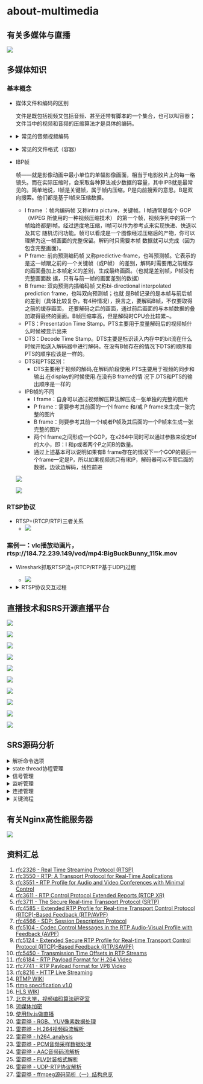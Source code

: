# about-multimedia
## 有关多媒体与直播

![](./doc/有关多媒体与直播.png)

## 多媒体知识
### 基本概念
- 媒体文件和编码的区别

	文件是既包括视频又包括音频、甚至还带有脚本的一个集合，也可以叫容器；文件当中的视频和音频的压缩算法才是具体的编码。

- <details><summary>常见的音频视频编码</summary>

	- MPEG 系列：（由ISO[国际标准组织机构]下属的MPEG[运动图象专家组]开发）
		- 视频编码方面主要是Mpeg1（vcd 用的就是它）、Mpeg2（DVD 使用）、Mpeg4（现在的DVDRIP 使用的都是它的变种，如：divx，xvid 等）、Mpeg4 AVC（现在正热门）；
		- 音频编码方面主要是MPEG Audio Layer 1/2、MPEG Audio Layer 3（大名鼎鼎的mp3）、MPEG-2 AAC 、MPEG-4 AAC等等。注意：DVD音频没有采用Mpeg
	- H.26X系列（由ITU[国际电传视讯联盟]主导，侧重网络传输，注意：只是视频编码）
		- 包括H261、H262、H263、H263+、H263++、H264（就是MPEG4 AVC-合作的结晶）
	- 微软windows media系列
		- 视频编码有Mpeg-4 v1/v2/v3（基于MPEG4）、Windows Media Video 7/8/9/10
		- 音频编码有Windows Media audeo v1/v2/7/8/9
	- Real Media系列
		- 视频编码有RealVideo G2（早期）、RealVideo 8/9/10
		- 音频编码有RealAudio cook/sipro（早期）、RealAudio AAC/AACPlus等
	- QuickTime系列
		- 视频编码有Sorenson Video 3（用于QT5，成标准了）、Apple MPEG-4、Apple H.264
		- 音频编码有QDesign Music 2、Apple MPEG-4 AAC

</details>

- <details><summary>常见的文件格式（容器）</summary>

	- AVI，音视频交互存储，最常见的音频视频容器。支持的视频音频编码也是最多的；
	- MPG，MPEG编码采用的音频视频容器，具有流的特性，里面又分为PS，TS 等，PS主要用于DVD存储，TS主要用于HDTV；
	- VOB，DVD采用的音频视频容器格式（即视频MPEG-2，音频用AC3 或者DTS），支持多视频多音轨多字幕章节等；
	- MP4，MPEG-4 编码采用的音频视频容器，基于QuickTime MOV开发，具有许多先进特性；
	- 3GP，3GPP 视频采用的格式，主要用于流媒体传送；
	- ASF，Windows Media 采用的音频视频容器，能够用于流传送，还能包容脚本等；
	- RM，RealMedia 采用的音频视频容器，用于流传送；RMVB，是视频编码部分采用可变码率压缩的文件格式（容器）；
	- MOV，QuickTime 的音频视频容器；
	- MKV，它能把Windows Media Video，RealVideo，MPEG-4 等视频音频融为一个文件，而且支持多音轨，支持章节字幕等；
	- WAV，一种音频容器（注意：只是音频），大家常说的WAV就是没有压缩的PCM编码，其实WAV里面还可以包括MP3等其他ACM压缩编码；
	- MP3，MPEG Audio Layer 3（Mpeg 1 的音频编码的一种）文件转换（实际上也是编码转换）；

</details>

- IBP帧

	帧——就是影像动画中最小单位的单幅影像画面，相当于电影胶片上的每一格镜头。而在实际压缩时，会采取各种算法减少数据的容量，其中IPB就是最常见的。简单地说，I帧是关键帧，属于帧内压缩。P是向前搜索的意思。B是双向搜索。他们都是基于I帧来压缩数据。

	- I frame ：帧内编码帧 又称intra picture，关键帧。I 帧通常是每个 GOP（MPEG 所使用的一种视频压缩技术）
的第一个帧，视频序列中的第一个帧始终都是I帧。经过适度地压缩，I帧可以作为参考点来实现快进、快退以及其它
随机访问功能。帧可以看成是一个图像经过压缩后的产物，你可以理解为这一帧画面的完整保留。解码时只需要本帧
数据就可以完成（因为包含完整画面）。
	- P frame: 前向预测编码帧 又称predictive-frame，也叫预测帧。它表示的是这一帧跟之前的一个关键帧（或P帧）
的差别，解码时需要用之前缓存的画面叠加上本帧定义的差别，生成最终画面。（也就是差别帧，P帧没有完整画面数
据，只有与前一帧的画面差别的数据）
	- B frame: 双向预测内插编码帧 又称bi-directional interpolated prediction frame，也叫双向预测帧；也就
是B帧记录的是本帧与前后帧的差别（具体比较复杂，有4种情况），换言之，要解码B帧，不仅要取得之前的缓存画面，
还要解码之后的画面，通过前后画面的与本帧数据的叠加取得最终的画面。B帧压缩率高，但是解码时CPU会比较累~。
	- PTS：Presentation Time Stamp。PTS主要用于度量解码后的视频帧什么时候被显示出来
	- DTS：Decode Time Stamp。DTS主要是标识读入内存中的bit流在什么时候开始送入解码器中进行解码。在没有B帧存在的情况下DTS的顺序和PTS的顺序应该是一样的。
	- DTS和PTS区别：
		- DTS主要用于视频的解码,在解码阶段使用.PTS主要用于视频的同步和输出.在display的时候使用.在没有B frame的情
况下.DTS和PTS的输出顺序是一样的
	- IPB帧的不同
		- I frame：自身可以通过视频解压算法解压成一张单独的完整的图片
		- P frame：需要参考其前面的一个I frame 和/或 P frame来生成一张完整的图片
		- B frame：则要参考其前一个I或者P帧及其后面的一个P帧来生成一张完整的图片
		- 两个I frame之间形成一个GOP，在x264中同时可以通过参数来设定bf的大小，即：I 和p或者两个P之间B的数量。
        - 通过上述基本可以说明如果有B frame存在的情况下一个GOP的最后一个frame一定是P，所以如果视频流只有I和P，解码器可以不管后面的数据，边读边解码，线性前进

   ![](./doc/GOP.jpg)

   ![](./doc/Elecard_IBP.PNG)


### RTSP协议
- RTSP+(RTCP/RTP)三者关系
  - ![](./doc/rtsp_rtcp_rtp2.png)

### 案例一：vlc播放动画片，rtsp://184.72.239.149/vod/mp4:BigBuckBunny_115k.mov

- Wireshark抓取RTSP流+(RTCP/RTP基于UDP)过程

  - ![](./doc/rtsp_rtcp_rtp.png)

- <details><summary>RTSP协议交互过程</summary>

	OPTIONS rtsp://184.72.239.149:554/vod/mp4:BigBuckBunny_115k.mov RTSP/1.0
	CSeq: 2
	User-Agent: LibVLC/3.0.6 (LIVE555 Streaming Media v2016.11.28)
	
	RTSP/1.0 200 OK
	CSeq: 2
	Server: Wowza Streaming Engine 4.7.5.01 build21752
	Cache-Control: no-cache
	Public: DESCRIBE, SETUP, TEARDOWN, PLAY, PAUSE, OPTIONS, ANNOUNCE, RECORD, GET_PARAMETER
	Supported: play.basic, con.persistent
	
	DESCRIBE rtsp://184.72.239.149:554/vod/mp4:BigBuckBunny_115k.mov RTSP/1.0
	CSeq: 3
	User-Agent: LibVLC/3.0.6 (LIVE555 Streaming Media v2016.11.28)
	Accept: application/sdp
	
	RTSP/1.0 200 OK
	CSeq: 3
	Server: Wowza Streaming Engine 4.7.5.01 build21752
	Cache-Control: no-cache
	Expires: Tue, 26 Mar 2019 02:22:23 UTC
	Content-Length: 587
	Content-Base: rtsp://184.72.239.149:554/vod/mp4:BigBuckBunny_115k.mov/
	Date: Tue, 26 Mar 2019 02:22:23 UTC
	Content-Type: application/sdp
	Session: 310018309;timeout=60
	
	v=0
	o=- 310018309 310018309 IN IP4 184.72.239.149
	s=BigBuckBunny_115k.mov
	c=IN IP4 184.72.239.149
	t=0 0
	a=sdplang:en
	a=range:npt=0- 596.48
	a=control:*
	m=audio 0 RTP/AVP 96
	a=rtpmap:96 mpeg4-generic/12000/2
	a=fmtp:96 profile-level-id=1;mode=AAC-hbr;sizelength=13;indexlength=3;indexdeltalength=3;config=1490
	a=control:trackID=1
	m=video 0 RTP/AVP 97
	a=rtpmap:97 H264/90000
	a=fmtp:97 packetization-mode=1;profile-level-id=42C01E;sprop-parameter-sets=Z0LAHtkDxWhAAAADAEAAAAwDxYuS,aMuMsg==
	a=cliprect:0,0,160,240
	a=framesize:97 240-160
	a=framerate:24.0
	a=control:trackID=2
	SETUP rtsp://184.72.239.149:554/vod/mp4:BigBuckBunny_115k.mov/trackID=1 RTSP/1.0
	CSeq: 4
	User-Agent: LibVLC/3.0.6 (LIVE555 Streaming Media v2016.11.28)
	Transport: RTP/AVP;unicast;client_port=54286-54287
	
	RTSP/1.0 200 OK
	CSeq: 4
	Server: Wowza Streaming Engine 4.7.5.01 build21752
	Cache-Control: no-cache
	Expires: Tue, 26 Mar 2019 02:22:23 UTC
	Transport: RTP/AVP;unicast;client_port=54286-54287;source=184.72.239.149;server_port=8432-8433;ssrc=389A31E5
	Date: Tue, 26 Mar 2019 02:22:23 UTC
	Session: 310018309;timeout=60
	
	SETUP rtsp://184.72.239.149:554/vod/mp4:BigBuckBunny_115k.mov/trackID=2 RTSP/1.0
	CSeq: 5
	User-Agent: LibVLC/3.0.6 (LIVE555 Streaming Media v2016.11.28)
	Transport: RTP/AVP;unicast;client_port=54288-54289
	Session: 310018309
	
	RTSP/1.0 200 OK
	CSeq: 5
	Server: Wowza Streaming Engine 4.7.5.01 build21752
	Cache-Control: no-cache
	Expires: Tue, 26 Mar 2019 02:22:23 UTC
	Transport: RTP/AVP;unicast;client_port=54288-54289;source=184.72.239.149;server_port=16626-16627;ssrc=4B70664B
	Date: Tue, 26 Mar 2019 02:22:23 UTC
	Session: 310018309;timeout=60
	
	PLAY rtsp://184.72.239.149:554/vod/mp4:BigBuckBunny_115k.mov/ RTSP/1.0
	CSeq: 6
	User-Agent: LibVLC/3.0.6 (LIVE555 Streaming Media v2016.11.28)
	Session: 310018309
	Range: npt=0.000-
	
	RTSP/1.0 200 OK
	RTP-Info: url=rtsp://184.72.239.149:554/vod/mp4:BigBuckBunny_115k.mov/trackID=1;seq=1;rtptime=0,url=rtsp://184.72.239.149:554/vod/mp4:BigBuckBunny_115k.mov/trackID=2;seq=1;rtptime=0
	CSeq: 6
	Server: Wowza Streaming Engine 4.7.5.01 build21752
	Cache-Control: no-cache
	Range: npt=0.0-596.48
	Session: 310018309;timeout=60
	
	PAUSE rtsp://184.72.239.149:554/vod/mp4:BigBuckBunny_115k.mov/ RTSP/1.0
	CSeq: 7
	User-Agent: LibVLC/3.0.6 (LIVE555 Streaming Media v2016.11.28)
	Session: 310018309
	
	RTSP/1.0 200 OK
	CSeq: 7
	Server: Wowza Streaming Engine 4.7.5.01 build21752
	Cache-Control: no-cache
	Session: 310018309;timeout=60
	
	PLAY rtsp://184.72.239.149:554/vod/mp4:BigBuckBunny_115k.mov/ RTSP/1.0
	CSeq: 8
	User-Agent: LibVLC/3.0.6 (LIVE555 Streaming Media v2016.11.28)
	Session: 310018309
	Range: npt=37.220-
	
	RTSP/1.0 200 OK
	RTP-Info: url=rtsp://184.72.239.149:554/vod/mp4:BigBuckBunny_115k.mov/trackID=1;seq=113;rtptime=445440,url=rtsp://184.72.239.149:554/vod/mp4:BigBuckBunny_115k.mov/trackID=2;seq=296;rtptime=3340800
	CSeq: 8
	Server: Wowza Streaming Engine 4.7.5.01 build21752
	Cache-Control: no-cache
	Range: npt=37.22-596.48
	Session: 310018309;timeout=60
	
	PAUSE rtsp://184.72.239.149:554/vod/mp4:BigBuckBunny_115k.mov/ RTSP/1.0
	CSeq: 9
	User-Agent: LibVLC/3.0.6 (LIVE555 Streaming Media v2016.11.28)
	Session: 310018309
	
	RTSP/1.0 200 OK
	CSeq: 9
	Server: Wowza Streaming Engine 4.7.5.01 build21752
	Cache-Control: no-cache
	Session: 310018309;timeout=60
	
	PLAY rtsp://184.72.239.149:554/vod/mp4:BigBuckBunny_115k.mov/ RTSP/1.0
	CSeq: 10
	User-Agent: LibVLC/3.0.6 (LIVE555 Streaming Media v2016.11.28)
	Session: 310018309
	Range: npt=121.921-
	
	RTSP/1.0 200 OK
	RTP-Info: url=rtsp://184.72.239.149:554/vod/mp4:BigBuckBunny_115k.mov/trackID=1;seq=119;rtptime=1464324,url=rtsp://184.72.239.149:554/vod/mp4:BigBuckBunny_115k.mov/trackID=2;seq=316;rtptime=10982430
	CSeq: 10
	Server: Wowza Streaming Engine 4.7.5.01 build21752
	Cache-Control: no-cache
	Range: npt=121.921-596.48
	Session: 310018309;timeout=60
	
	PAUSE rtsp://184.72.239.149:554/vod/mp4:BigBuckBunny_115k.mov/ RTSP/1.0
	CSeq: 11
	User-Agent: LibVLC/3.0.6 (LIVE555 Streaming Media v2016.11.28)
	Session: 310018309
	
	RTSP/1.0 200 OK
	CSeq: 11
	Server: Wowza Streaming Engine 4.7.5.01 build21752
	Cache-Control: no-cache
	Session: 310018309;timeout=60
	
	PLAY rtsp://184.72.239.149:554/vod/mp4:BigBuckBunny_115k.mov/ RTSP/1.0
	CSeq: 12
	User-Agent: LibVLC/3.0.6 (LIVE555 Streaming Media v2016.11.28)
	Session: 310018309
	Range: npt=197.793-
	
	RTSP/1.0 200 OK
	RTP-Info: url=rtsp://184.72.239.149:554/vod/mp4:BigBuckBunny_115k.mov/trackID=1;seq=143;rtptime=2363388,url=rtsp://184.72.239.149:554/vod/mp4:BigBuckBunny_115k.mov/trackID=2;seq=388;rtptime=17725410
	CSeq: 12
	Server: Wowza Streaming Engine 4.7.5.01 build21752
	Cache-Control: no-cache
	Range: npt=197.793-596.48
	Session: 310018309;timeout=60
	
	TEARDOWN rtsp://184.72.239.149:554/vod/mp4:BigBuckBunny_115k.mov/ RTSP/1.0
	CSeq: 13
	User-Agent: LibVLC/3.0.6 (LIVE555 Streaming Media v2016.11.28)
	Session: 310018309

</details>


## 直播技术和SRS开源直播平台

![](./doc/推流和拉流.jpg)

![](./doc/HLS方案模拟.jpg)

![](./doc/RTMPvsHLSvsHTTPFLV.png)

![](./doc/产品比较.png)

![](./doc/核心功能对比.png)

![](./doc/网络协议对比.png)

![](./doc/体系结构对比.png)

![](./doc/安装部署对比.png)

![](./doc/code对比.png)

![](./doc/cdn友好性对比.png)

## SRS源码分析

<details><summary>解析命令选项</summary>

- do_main
	- SrsConfig::parse_options
		- SrsConfig::parse_argv，解析命令行选项
		- parse_file，解析配置文件"listen"、"http_server"、"daemon"、"srs_log_tank"部分

</details>

<details><summary>state thread协程管理</summary>

- st_thread_create，创建协程
	- SrsSTCoroutine::pfn
		- SrsSTCoroutine::cycle
			- handler->cycle，此处handler为创建SrsSTCoroutine对象时传入的第二个参数对象，必需继承至ISrsCoroutineHandler且实现cycle函数

</details>

<details><summary>信号管理</summary>


</details>

<details><summary>监听管理</summary>


</details>

<details><summary>连接管理</summary>


</details>


<details><summary>关键流程</summary>

- run_master

	- SrsServer::listen
		- listen_rtmp，推流（rtmp）到srs
			- 创建SrsBufferListener对象，并listen
				- 创建SrsTcpListener对象，并listen
					- 调用套接口监听
					- 创建“tcp” SrsSTCoroutine对象
					- 调用start
						- st_thread_create，启动协程SrsSTCoroutine::pfn
						- **SrsSTCoroutine::pfn，独立协程**
							- SrsSTCoroutine::cycle
								- handler->cycle()，此处handler为SrsTcpListener对象，实际调用SrsTcpListener::cycle
									- handler->on_tcp_client，此处handler为SrsBufferListener对象，实际调用SrsBufferListener::on_tcp_client
										- server->accept_client，实际调用SrsServer::accept_client
											- fd2conn
												- type == SrsListenerRtmpStream，创建SrsRtmpConn对象
											- conn->start，实际调用SrsRtmpConn父类SrsConnection::start
												- trd->start，实际调用SrsSTCoroutine::start
													- SrsConnection::cycle
														- SrsRtmpConn::do_cycle，rtmp协议处理
	- SrsServer::ingest
		- SrsIngester::parse_engines，解析配置文件“ingest”部分
			- 如果“enabled”部分“off”则退出，否则继续；
			- 如果“ffmpeg”为空退出，否则继续；
			- 遍历所有“engine”，根据“engine”是否为空，创建不同的ingester采集器对象（属于SrsIngesterFFMPEG类）
				- SrsIngester::initialize_ffmpeg，解析配置文件“engine”、“input”部分，为ffmpeg做准备同时根据vhost，port信息生成完整的rtmp地址
	- SrsServer::cycle
		- SrsServer::do_cycle
			- handler->on_cycle，循环调用
	- listen\_http_api
	- listen\_http_stream
	- listen\_stream_caster，推流（非rtmp）到srs，输出rtmp，对应配置文件“stream_caster”和“caster”部分
		- rtsp caster,
			- 创建SrsRtspListener对象（内部创建SrsRtspCaster对象，赋给caster）
				- 创建SrsTcpListener对象，并listen
					- 调用套接口监听
					- 创建“tcp” SrsSTCoroutine对象
					- 调用start
						- st_thread_create，启动协程SrsSTCoroutine::pfn
							- **SrsSTCoroutine::pfn，独立协程**
								- p->cycle，实际调用SrsTcpListener::cycle
									- handler->on_tcp_client，实际调用SrsRtspListener::on_tcp_client
										- caster->on_tcp_client，实际调用SrsRtspCaster::on_tcp_client
											- 创建SrsRtspConn对象，并serve
												- SrsConnection::cycle
													- SrsRtspConn::cycle
														- SrsRtspConn::do_cycle，rtsp协议处理
		- flv caster,
			- 创建SrsHttpFlvListener对象（内部创建SrsAppCasterFlv对象，赋给caster）
				- 创建SrsTcpListener对象，并listen
					- 调用套接口监听
					- 创建“tcp” SrsSTCoroutine对象
					- 调用start
						- st_thread_create，启动协程SrsSTCoroutine::pfn
							- **SrsSTCoroutine::pfn，独立协程**
								- p->cycle，实际调用SrsTcpListener::cycle
									- handler->on_tcp_client，实际调用SrsHttpFlvListener::on_tcp_client
										- caster->on_tcp_client，实际调用SrsAppCasterFlv::on_tcp_client
											- 创建SrsDynamicHttpConn对象
											- 调用start
												- conn->start，实际调用SrsDynamicHttpConn父类SrsConnection::start
												- trd->start，实际调用SrsSTCoroutine::start
													- SrsConnection::cycle
														- SrsHttpConn::do_cycle，http协议处理
															- on_got_http_message
																- SrsAppCasterFlv::serve_http
		- mpegts\_over_udp,
			- 创建SrsUdpCasterListener对象（内部创建SrsMpegtsOverUdp对象）
				- 创建SrsUdpListener对象，并listen
					- 创建套接口
					- 创建“udp” SrsSTCoroutine对象
					- 调用start
					- st_thread_create，启动协程SrsSTCoroutine::pfn
							- **SrsSTCoroutine::pfn，独立协程**
								- p->cycle，实际调用SrsUdpListener::cycle
									- handler->on_udp_packet，实际调用SrsMpegtsOverUdp::on_udp_packet
										- context->decode，解码ts包
		

</details>

## 有关Nginx高性能服务器

![](./doc/有关Nginx.png)


## 资料汇总
1. [rfc2326 - Real Time Streaming Protocol (RTSP)](https://tools.ietf.org/html/rfc2326)
2. [rfc3550 - RTP: A Transport Protocol for Real-Time Applications](https://tools.ietf.org/html/rfc3550)
3. [rfc3551 - RTP Profile for Audio and Video Conferences with Minimal Control](https://tools.ietf.org/html/rfc3551)
4. [rfc3611 - RTP Control Protocol Extended Reports (RTCP XR)](https://tools.ietf.org/html/rfc3611)
5. [rfc3711 - The Secure Real-time Transport Protocol (SRTP)](https://tools.ietf.org/html/rfc3711)
6. [rfc4585 - Extended RTP Profile for Real-time Transport Control Protocol (RTCP)-Based Feedback (RTP/AVPF)](https://tools.ietf.org/html/rfc4585)
7. [rfc4566 - SDP: Session Description Protocol](https://tools.ietf.org/html/rfc4566)
8. [rfc5104 - Codec Control Messages in the RTP Audio-Visual Profile with Feedback (AVPF)](https://tools.ietf.org/html/rfc5104)
9. [rfc5124 - Extended Secure RTP Profile for Real-time Transport Control Protocol (RTCP)-Based Feedback (RTP/SAVPF)](https://tools.ietf.org/html/rfc5124)
10. [rfc5450 - Transmission Time Offsets in RTP Streams](https://tools.ietf.org/html/rfc5450)
11. [rfc6184 - RTP Payload Format for H.264 Video](https://tools.ietf.org/html/rfc6184)
12. [rfc7741 - RTP Payload Format for VP8 Video](https://tools.ietf.org/html/rfc7741)
13. [rfc8216 - HTTP Live Streaming](https://tools.ietf.org/html/rfc8216)
14. [RTMP WIKI](https://en.wikipedia.org/wiki/Real-Time_Messaging_Protocol)
15. [rtmp specification v1.0](http://wwwimages.adobe.com/www.adobe.com/content/dam/acom/en/devnet/rtmp/pdf/rtmp_specification_1.0.pdf)
16. [HLS WIKI](https://en.wikipedia.org/wiki/HTTP_Live_Streaming)
17. [北京大学，视频编码算法研究室](http://vcl.idm.pku.edu.cn/articlesList.html?tag=research&page=0)
18. [流媒体加密](https://github.com/gwuhaolin/blog/issues/10)
19. [使用flv.js做直播](https://github.com/gwuhaolin/blog/issues/3)
20. [雷霄骅 - RGB、YUV像素数据处理](https://blog.csdn.net/leixiaohua1020/article/details/50534150)
21. [雷霄骅 - H.264视频码流解析](https://blog.csdn.net/leixiaohua1020/article/details/50534369) 
22. [雷霄骅 - h264_analysis](https://github.com/leixiaohua1020/h264_analysis)
23. [雷霄骅 - PCM音频采样数据处理](https://blog.csdn.net/leixiaohua1020/article/details/50534316)
24. [雷霄骅 - AAC音频码流解析](https://blog.csdn.net/leixiaohua1020/article/details/50535042)
25. [雷霄骅 - FLV封装格式解析](https://blog.csdn.net/leixiaohua1020/article/details/50535082)
26. [雷霄骅 - UDP-RTP协议解析](https://blog.csdn.net/leixiaohua1020/article/details/50535230)
27. [雷霄骅 - ffmpeg源码简析（一）结构总览](https://blog.csdn.net/king1425/article/details/70597642/)

